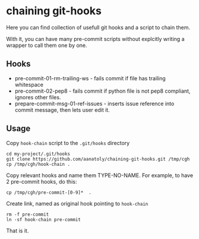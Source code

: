 # chaining git-hooks
Here you can find collection of usefull git hooks and a script
to chain them. 

With it, you can have many pre-commit scripts without explcitly writing 
a wrapper to call them one by one.

## Hooks

 * pre-commit-01-rm-trailing-ws - fails commit if file has trailing whitespace
 * pre-commit-02-pep8 - fails commit if python file is not pep8 compliant,
   ignores other files.
 * prepare-commit-msg-01-ref-issues - inserts issue reference into commit
   message, then lets user edit it.

## Usage 
Copy `hook-chain` script to the `.git/hooks` directory
```
cd my-project/.git/hooks
git clone https://github.com/aanatoly/chaining-git-hooks.git /tmp/cgh
cp /tmp/cgh/hook-chain .
```
Copy relevant hooks and name them TYPE-NO-NAME. For example, to have 2
   pre-commit hooks, do this:
```
cp /tmp/cgh/pre-commit-[0-9]*  .
```
Create link, named as original hook pointing to `hook-chain`
```
rm -f pre-commit
ln -sf hook-chain pre-commit
```
That is it.
